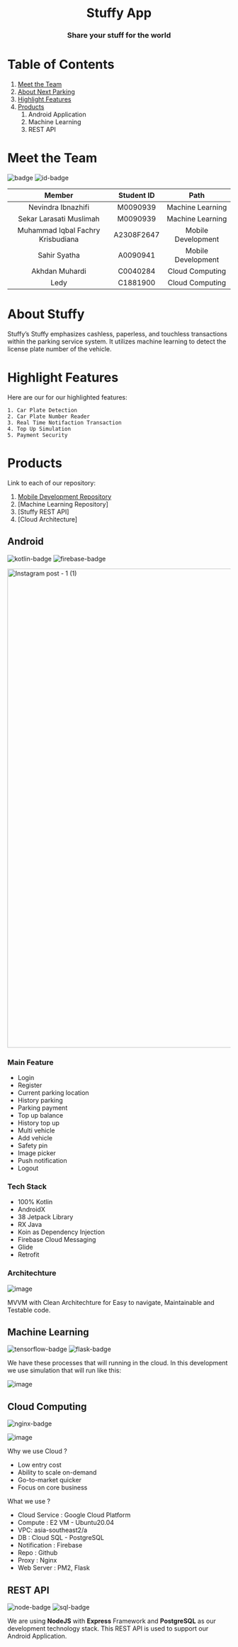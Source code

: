 
<p align="center">
  <h1 align="center">Stuffy App</h1>
  <h3 align="center">Share your stuff for the world </h3>

</p>

# Table of Contents
1. [Meet the Team](#Meet-the-Team)
2. [About Next Parking](#About-Next-Parking)   
3. [Highlight Features](#Highlight-Features)
4. [Products](#Products)
    1. Android Application
    2. Machine Learning
    3. REST API

# Meet the Team
![badge](https://img.shields.io/badge/Team-Stuffy-blue)
![id-badge](https://img.shields.io/badge/C22-PS089-blue)

|         Member              | Student ID |        Path        |
| :--------------------:      | :--------: | :----------------: | 
|   Nevindra Ibnazhifi        |  M0090939  |  Machine Learning  | 
|   Sekar Larasati Muslimah   |  M0090939  |  Machine Learning  |   
|  Muhammad Iqbal Fachry Krisbudiana      |  A2308F2647  | Mobile Development |       
|  Sahir Syatha               |  A0090941  | Mobile Development |         
|     Akhdan Muhardi          |  C0040284  |  Cloud Computing   |          
|          Ledy               |  C1881900  |  Cloud Computing   |              

# About Stuffy

Stuffy’s Stuffy emphasizes cashless, paperless, and touchless transactions within the parking service system. It utilizes machine learning to detect the license plate number of the vehicle.

# Highlight Features

Here are our for our highlighted features:

```
1. Car Plate Detection
2. Car Plate Number Reader
3. Real Time Notifaction Transaction
4. Top Up Simulation
5. Payment Security
```

# Products

Link to each of our repository:
1. [Mobile Development Repository](https://github.com/iqbalfachry/Stuffy)
2. [Machine Learning Repository]
3. [Stuffy REST API]
4. [Cloud Architecture]

## Android
![kotlin-badge] ![firebase-badge]

<img width="1080" alt="Instagram post - 1 (1)" src="https://user-images.githubusercontent.com/50267658/120613025-05f91500-c480-11eb-99ce-67d3ff792875.png">

### Main Feature

<ul>
  <li>Login</li>
  <li>Register</li>
  <li>Current parking location</li>
  <li>History parking</li>
  <li>Parking payment</li>
  <li>Top up balance</li>
  <li>History top up</li>
  <li>Multi vehicle</li>
  <li>Add vehicle</li>
  <li>Safety pin</li>
  <li>Image picker</li>
  <li>Push notification</li>
  <li>Logout</li>
</ul>

### Tech Stack

<ul>
  <li>100% Kotlin</li>
  <li>AndroidX</li>
  <li>38 Jetpack Library</li>
  <li>RX Java</li>
  <li>Koin as Dependency Injection</li>
  <li>Firebase Cloud Messaging</li>
  <li>Glide</li>
  <li>Retrofit</li>
</ul>

### Architechture

![image](https://user-images.githubusercontent.com/50267658/120593219-5b75f780-c469-11eb-8568-f29f5d3892bd.png)

MVVM with Clean Architechture for Easy to navigate, Maintainable and Testable code.

## Machine Learning

![tensorflow-badge] ![flask-badge]

We have these processes that will running in the cloud. In this development we use simulation that will run like this:

![image](images/payment_flow.png)

## Cloud Computing
![nginx-badge]

![image](images/arsitektur.png)

Why we use Cloud ?
- Low entry cost
- Ability to scale on-demand
- Go-to-market quicker
- Focus on core business

What we use ?
- Cloud Service : Google Cloud Platform
- Compute : E2 VM - Ubuntu20.04
- VPC: asia-southeast2/a
- DB : Cloud SQL - PostgreSQL
- Notification : Firebase
- Repo : Github
- Proxy : Nginx
- Web Server : PM2, Flask

## REST API
![node-badge] ![sql-badge] 

We are using **NodeJS** with **Express** Framework and **PostgreSQL** as our development technology stack. This REST API
is used to support our Android Application.


[tensorflow-badge]: https://img.shields.io/badge/Tensorflow-Object%20Detection-FF6F00?style=flat&logo=Tensorflow
[flask-badge]: https://img.shields.io/badge/REST%20API-NextInt%20API-FF6F00?style=flat&logo=flask
[kotlin-badge]: https://img.shields.io/badge/Android-NextInt%20Application-FF6F00?style=flat&logo=kotlin
[firebase-badge]: https://img.shields.io/badge/Android-Notification%20Sender-FF6F00?style=flat&logo=firebase
[node-badge]: https://img.shields.io/badge/REST%20API-NextInt%20API-FF6F00?style=flat&logo=express
[sql-badge]: https://img.shields.io/badge/REST%20API-NextInt%20API-FF6F00?style=flat&logo=postgresql

[nginx-badge]: https://img.shields.io/badge/Cloud%20Computing-Nginx-FF6F00?style=flat&logo=nginx
[gcp-badge]: https://img.shields.io/badge/Cloud%20Computing-Nginx-FF6F00?style=flat&logo=nginx
